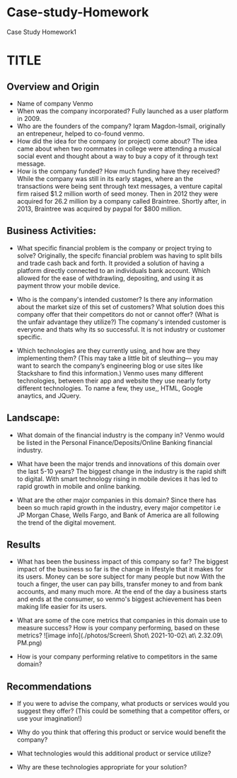 # Case-study-Homework
Case Study Homework1
# TITLE

## Overview and Origin

* Name of company
Venmo
* When was the company incorporated?
Fully launched as a user platform in 2009.
* Who are the founders of the company?
Iqram Magdon-Ismail, originally an entrepeneur, helped to co-found venmo.
* How did the idea for the company (or project) come about?
The idea came about when two roommates in college were attending a musical social event and thought about a way to buy a copy of it through text message.
* How is the company funded? How much funding have they received?
While the company was still in its early stages, where an the transactions were being sent through text messages, a venture capital firm raised $1.2 million worth of seed money. Then in 2012 they were acquired for 26.2 million by a company called Braintree. Shortly after, in 2013, Braintree was acquired by paypal for $800 million.

## Business Activities:

* What specific financial problem is the company or project trying to solve?
Originally, the specifc financial problem was having to split bills and trade cash back and forth. It provided a solution of having a platform directly connected to an individuals bank account. Which allowed for the ease of withdrawling, depositing, and using it as payment throw your mobile device.

* Who is the company's intended customer?  Is there any information about the market size of this set of customers?
What solution does this company offer that their competitors do not or cannot offer? (What is the unfair advantage they utilize?)
The copmany's intended customer is everyone and thats why its so successful. It is not industry or customer specific.  

* Which technologies are they currently using, and how are they implementing them? (This may take a little bit of sleuthing–– you may want to search the company’s engineering blog or use sites like Stackshare to find this information.)
Venmo uses many different technologies, between their app and website they use nearly forty different technologies. To name a few, they use,, HTML, Google anaytics, and JQuery.


## Landscape:

* What domain of the financial industry is the company in?
Venmo would be listed in the Personal Finance/Deposits/Online Banking financial industry.

* What have been the major trends and innovations of this domain over the last 5-10 years?
The biggest change in the industry is the rapid shift to digital. With smart technology rising in mobile devices it has led to rapid growth in mobile and online banking.

* What are the other major companies in this domain?
Since there has been so much rapid growth in the industry, every major competitor i.e JP Morgan Chase, Wells Fargo, and Bank of America are all following the trend of the digital movement.

## Results

* What has been the business impact of this company so far?
The biggest impact of the business so far is the change in lifestyle that it makes for its users. Money can be sore subject for many people but now With the touch a finger, the user can pay bills, transfer money to and from bank accounts, and many much more. At the end of the day a business starts and ends at the consumer, so venmo's biggest achievement has been making life easier for its users.

* What are some of the core metrics that companies in this domain use to measure success? How is your company performing, based on these metrics?
![image info](./photos/Screen\ Shot\ 2021-10-02\ at\ 2.32.09\ PM.png)

* How is your company performing relative to competitors in the same domain?


## Recommendations

* If you were to advise the company, what products or services would you suggest they offer? (This could be something that a competitor offers, or use your imagination!)

* Why do you think that offering this product or service would benefit the company?

* What technologies would this additional product or service utilize?

* Why are these technologies appropriate for your solution?
